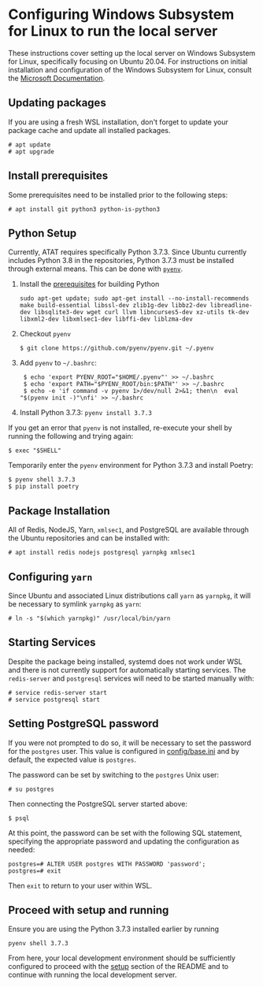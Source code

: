 # Configuring Windows Subsystem for Linux to run the local server

These instructions cover setting up the local server on Windows Subsystem for
Linux, specifically focusing on Ubuntu 20.04. For instructions on initial
installation and configuration of the Windows Subsystem for Linux, consult
the [Microsoft Documentation](https://docs.microsoft.com/en-us/windows/wsl/install-win10).

## Updating packages

If you are using a fresh WSL installation, don't forget to update your package
cache and update all installed packages.

```
# apt update
# apt upgrade
```

## Install prerequisites

Some prerequisites need to be installed prior to the following steps:

```
# apt install git python3 python-is-python3
```

## Python Setup

Currently, ATAT requires specifically Python 3.7.3. Since Ubuntu currently
includes Python 3.8 in the repositories, Python 3.7.3 must be installed through
external means. This can be done with [`pyenv`](https://github.com/pyenv/pyenv).

1. Install the [prerequisites](https://github.com/pyenv/pyenv/wiki#suggested-build-environment)
   for building Python
   ```
   sudo apt-get update; sudo apt-get install --no-install-recommends make build-essential libssl-dev zlib1g-dev libbz2-dev libreadline-dev libsqlite3-dev wget curl llvm libncurses5-dev xz-utils tk-dev libxml2-dev libxmlsec1-dev libffi-dev liblzma-dev
   ```
1. Checkout `pyenv`
   ```
   $ git clone https://github.com/pyenv/pyenv.git ~/.pyenv
   ```
1. Add `pyenv` to `~/.bashrc`:
   ```
    $ echo 'export PYENV_ROOT="$HOME/.pyenv"' >> ~/.bashrc
    $ echo 'export PATH="$PYENV_ROOT/bin:$PATH"' >> ~/.bashrc
    $ echo -e 'if command -v pyenv 1>/dev/null 2>&1; then\n  eval "$(pyenv init -)"\nfi' >> ~/.bashrc
    ```
1. Install Python 3.7.3: `pyenv install 3.7.3`

If you get an error that `pyenv` is not installed, re-execute your shell by
running the following and trying again:

```
$ exec "$SHELL"
```

Temporarily enter the `pyenv` environment for Python 3.7.3 and install Poetry:

```
$ pyenv shell 3.7.3
$ pip install poetry 
```

## Package Installation

All of Redis, NodeJS, Yarn, `xmlsec1`, and PostgreSQL are available through the
Ubuntu repositories and can be installed with:

```
# apt install redis nodejs postgresql yarnpkg xmlsec1
```

## Configuring `yarn`

Since Ubuntu and associated Linux distributions call `yarn` as `yarnpkg`,
it will be necessary to symlink `yarnpkg` as `yarn`:

```
# ln -s "$(which yarnpkg)" /usr/local/bin/yarn
```

## Starting Services

Despite the package being installed, systemd does not work under WSL and there
is not currently support for automatically starting services. The `redis-server`
and `postgresql` services will need to be started manually with:

```
# service redis-server start
# service postgresql start
```

## Setting PostgreSQL password

If you were not prompted to do so, it will be necessary to set the password
for the `postgres` user. This value is configured in
[config/base.ini](/config/base.ini) and by default, the expected value is
`postgres`.

The password can be set by switching to the `postgres` Unix user:

```
# su postgres
```

Then connecting the PostgreSQL server started above:

```
$ psql
```

At this point, the password can be set with the following SQL statement,
specifying the appropriate password and updating the configuration as needed:

```
postgres=# ALTER USER postgres WITH PASSWORD 'password';
postgres=# exit
```

Then `exit` to return to your user within WSL.

## Proceed with setup and running

Ensure you are using the Python 3.7.3 installed earlier by running

```
pyenv shell 3.7.3
```

From here, your local development environment should be sufficiently configured
to proceed with the [setup](https://github.com/dod-ccpo/atst#setup) section of
the README and to continue with running the local development server.